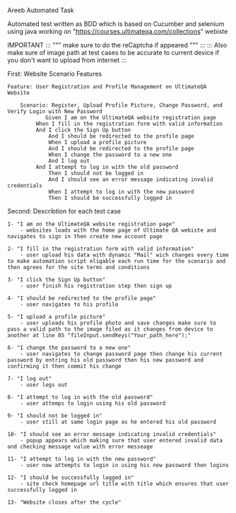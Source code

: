 Areeb Automated Task 

Automated test written as BDD which is based on Cucumber and selenium using java working on "https://courses.ultimateqa.com/collections" webiste 


IMPORTANT ::: """ make sure to do the reCaptcha if appeared """ :::
::: Also make sure of image path at test cases to be accurate to current device if you don't want to upload from internet :::

First: Website Scenario Features

	
	Feature: User Registration and Profile Management on UltimateQA Website

  		Scenario: Register, Upload Profile Picture, Change Password, and Verify Login with New Password
    			Given I am on the UltimateQA website registration page
   			 When I fill in the registration form with valid information
   			 And I click the Sign Up button
    			 And I should be redirected to the profile page
    			 When I upload a profile picture
    			 And I should be redirected to the profile page
    			 When I change the password to a new one
    			 And I log out
   			 And I attempt to log in with the old password
    			 Then I should not be logged in
    			 And I should see an error message indicating invalid credentials
    			 When I attempt to log in with the new password
    			 Then I should be successfully logged in


Second: Describtion for each test case 


	1- "I am on the UltimateQA website registration page"
		- websites loads with the home page of Ultimate QA webiste and navigates to sign in then create new account page

	2- "I fill in the registration form with valid information"
		- user upload his data with dynamic "Mail" wich changes every time to make automation script eligable each run time for the scenario and then agrees for the site terms and conditions 

	3- "I click the Sign Up button"
		- user finish his registration step then sign up 

	4- "I should be redirected to the profile page"
		- user navigates to his profile 

	5- "I upload a profile picture"
		- user uploads his profile photo and save changes make sure to pass a valid path to the image filed as it changes from device to another at line 85 "fileInput.sendKeys("Your_path_here");"

	6- "I change the password to a new one"
		- user navigates to change password page then change his current password by entring his old password then his new password and confirming it then commit his change 

	7- "I log out"
		- user logs out 

	8- "I attempt to log in with the old password"
		- user attemps to login using his old password 

	9- "I should not be logged in"
		- user still at same login page as he entered his old password 

	10- "I should see an error message indicating invalid credentials"
		- popup appears which making sure that user entered invalid data and checking message value with error messeage
	
	11- "I attempt to log in with the new password"
		- user now attempts to login in using his new password then logins
	
	12- "I should be successfully logged in"
		- site check homepage url title with title which ensures that user successfully logged in 

	13- "Website closes after the cycle"
